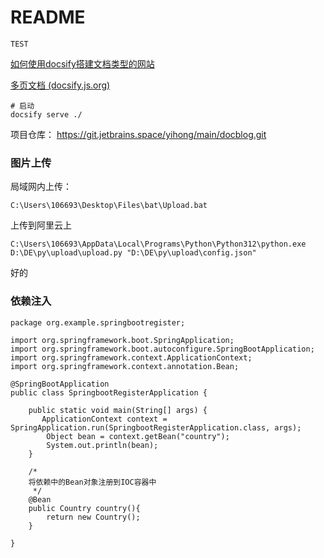 # README



```
TEST
```

[如何使用docsify搭建文档类型的网站](https://mp.weixin.qq.com/s/TPXHaTdfTYKrcpm77gPHyA)

[多页文档 (docsify.js.org)](https://docsify.js.org/#/zh-cn/more-pages)

```
# 启动
docsify serve ./
```

项目仓库：
https://git.jetbrains.space/yihong/main/docblog.git



### 图片上传

局域网内上传：

```
C:\Users\106693\Desktop\Files\bat\Upload.bat
```

上传到阿里云上

```
C:\Users\106693\AppData\Local\Programs\Python\Python312\python.exe D:\DE\py\upload\upload.py "D:\DE\py\upload\config.json"
```



好的



### 依赖注入

```
package org.example.springbootregister;

import org.springframework.boot.SpringApplication;
import org.springframework.boot.autoconfigure.SpringBootApplication;
import org.springframework.context.ApplicationContext;
import org.springframework.context.annotation.Bean;

@SpringBootApplication
public class SpringbootRegisterApplication {

    public static void main(String[] args) {
       ApplicationContext context = SpringApplication.run(SpringbootRegisterApplication.class, args);
        Object bean = context.getBean("country");
        System.out.println(bean);
    }

    /*
    将依赖中的Bean对象注册到IOC容器中
     */
    @Bean
    public Country country(){
        return new Country();
    }

}

```

